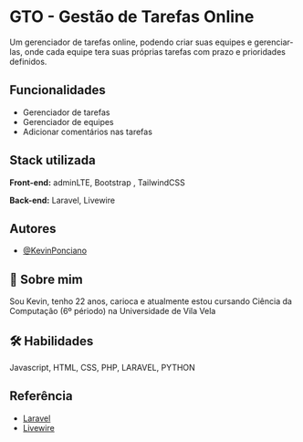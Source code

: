 
# GTO - Gestão de Tarefas Online 


Um gerenciador de tarefas online, podendo criar suas equipes e gerenciar-las, onde cada equipe tera suas próprias tarefas com prazo e prioridades definidos.



## Funcionalidades

- Gerenciador de tarefas
- Gerenciador de equipes
- Adicionar comentários nas tarefas 

## Stack utilizada

**Front-end:** adminLTE, Bootstrap , TailwindCSS

**Back-end:** Laravel, Livewire


## Autores

- [@KevinPonciano](https://github.com/Kevin-Ponciano/)


## 🚀 Sobre mim
Sou Kevin, tenho 22 anos, carioca e atualmente estou cursando Ciência da Computação (6º périodo) na Universidade de Vila Vela



## 🛠 Habilidades
Javascript, HTML, CSS, PHP, LARAVEL, PYTHON


## Referência

 - [Laravel](https://laravel.com/)
 - [Livewire](https://laravel-livewire.com/)
 

